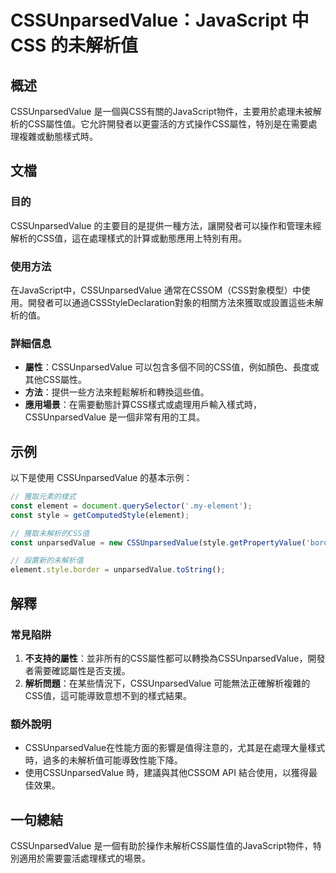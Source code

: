 <!--
Meta Description: # CSSUnparsedValue：JavaScript 中 CSS 的未解析值 ## 概述 CSSUnparsedValue 是一個與CSS有關的JavaScript物件，主要用於處理未被解析的CSS屬性值。它允許開發者以更靈活的方式操作CSS屬性，特別是在需要處理複雜或動態樣式時。 ## 文檔...
Meta Keywords: cssunparsedvalue, element, const, style, javascript
-->

# CSSUnparsedValue：JavaScript 中 CSS 的未解析值

## 概述
CSSUnparsedValue 是一個與CSS有關的JavaScript物件，主要用於處理未被解析的CSS屬性值。它允許開發者以更靈活的方式操作CSS屬性，特別是在需要處理複雜或動態樣式時。

## 文檔
### 目的
CSSUnparsedValue 的主要目的是提供一種方法，讓開發者可以操作和管理未經解析的CSS值，這在處理樣式的計算或動態應用上特別有用。

### 使用方法
在JavaScript中，CSSUnparsedValue 通常在CSSOM（CSS對象模型）中使用。開發者可以通過CSSStyleDeclaration對象的相關方法來獲取或設置這些未解析的值。

### 詳細信息
- **屬性**：CSSUnparsedValue 可以包含多個不同的CSS值，例如顏色、長度或其他CSS屬性。
- **方法**：提供一些方法來輕鬆解析和轉換這些值。
- **應用場景**：在需要動態計算CSS樣式或處理用戶輸入樣式時，CSSUnparsedValue 是一個非常有用的工具。

## 示例
以下是使用 CSSUnparsedValue 的基本示例：

```javascript
// 獲取元素的樣式
const element = document.querySelector('.my-element');
const style = getComputedStyle(element);

// 獲取未解析的CSS值
const unparsedValue = new CSSUnparsedValue(style.getPropertyValue('border'));

// 設置新的未解析值
element.style.border = unparsedValue.toString();
```

## 解釋
### 常見陷阱
1. **不支持的屬性**：並非所有的CSS屬性都可以轉換為CSSUnparsedValue，開發者需要確認屬性是否支援。
2. **解析問題**：在某些情況下，CSSUnparsedValue 可能無法正確解析複雜的CSS值，這可能導致意想不到的樣式結果。

### 額外說明
- CSSUnparsedValue在性能方面的影響是值得注意的，尤其是在處理大量樣式時，過多的未解析值可能導致性能下降。
- 使用CSSUnparsedValue 時，建議與其他CSSOM API 結合使用，以獲得最佳效果。

## 一句總結
CSSUnparsedValue 是一個有助於操作未解析CSS屬性值的JavaScript物件，特別適用於需要靈活處理樣式的場景。